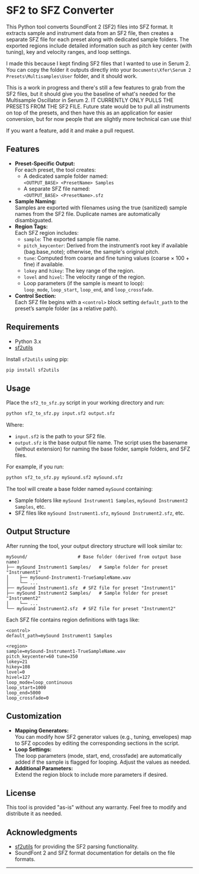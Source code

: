 # SF2 to SFZ Converter

This Python tool converts SoundFont 2 (SF2) files into SFZ format. It extracts sample and instrument data from an SF2 file, then creates a separate SFZ file for each preset along with dedicated sample folders. The exported regions include detailed information such as pitch key center (with tuning), key and velocity ranges, and loop settings.

I made this because I kept finding SF2 files that I wanted to use in Serum 2. You can copy the folder it outputs directly into your `Documents\Xfer\Serum 2 Presets\Multisamples\User` folder, and it should work.

This is a work in progress and there's still a few features to grab from the SF2 files, but it should give you the baseline of what's needed for the Multisample Oscillator in Serum 2. IT CURRENTLY ONLY PULLS THE PRESETS FROM THE SF2 FILE. Future state would be to pull all instruments on top of the presets, and then have this as an application for easier conversion, but for now people that are slightly more technical can use this!

If you want a feature, add it and make a pull request.

## Features

- **Preset-Specific Output:**  
  For each preset, the tool creates:
  - A dedicated sample folder named:  
    `<OUTPUT_BASE> <PresetName> Samples`
  - A separate SFZ file named:  
    `<OUTPUT_BASE> <PresetName>.sfz`
- **Sample Naming:**  
  Samples are exported with filenames using the true (sanitized) sample names from the SF2 file. Duplicate names are automatically disambiguated.
- **Region Tags:**  
  Each SFZ region includes:
  - `sample`: The exported sample file name.
  - `pitch_keycenter`: Derived from the instrument’s root key if available (bag.base_note); otherwise, the sample's original pitch.
  - `tune`: Computed from coarse and fine tuning values (coarse × 100 + fine) if available.
  - `lokey` and `hikey`: The key range of the region.
  - `lovel` and `hivel`: The velocity range of the region.
  - Loop parameters (if the sample is meant to loop):  
    `loop_mode`, `loop_start`, `loop_end`, and `loop_crossfade`.
- **Control Section:**  
  Each SFZ file begins with a `<control>` block setting `default_path` to the preset’s sample folder (as a relative path).

## Requirements

- Python 3.x
- [sf2utils](https://github.com/AuburnSounds/sf2utils)

Install `sf2utils` using pip:

```bash
pip install sf2utils
```

## Usage

Place the `sf2_to_sfz.py` script in your working directory and run:

```bash
python sf2_to_sfz.py input.sf2 output.sfz
```

Where:
- `input.sf2` is the path to your SF2 file.
- `output.sfz` is the base output file name. The script uses the basename (without extension) for naming the base folder, sample folders, and SFZ files.

For example, if you run:

```bash
python sf2_to_sfz.py mySound.sf2 mySound.sfz
```

The tool will create a base folder named `mySound` containing:
- Sample folders like `mySound Instrument1 Samples`, `mySound Instrument2 Samples`, etc.
- SFZ files like `mySound Instrument1.sfz`, `mySound Instrument2.sfz`, etc.

## Output Structure

After running the tool, your output directory structure will look similar to:

```
mySound/                   # Base folder (derived from output base name)
├── mySound Instrument1 Samples/   # Sample folder for preset "Instrument1"
│    ├── mySound-Instrument1-TrueSampleName.wav
│    └── ...
├── mySound Instrument1.sfz  # SFZ file for preset "Instrument1"
├── mySound Instrument2 Samples/   # Sample folder for preset "Instrument2"
│    └── ...
└── mySound Instrument2.sfz  # SFZ file for preset "Instrument2"
```

Each SFZ file contains region definitions with tags like:

```sfz
<control>
default_path=mySound Instrument1 Samples

<region>
sample=mySound-Instrument1-TrueSampleName.wav
pitch_keycenter=60 tune=350
lokey=21
hikey=108
lovel=0
hivel=127
loop_mode=loop_continuous
loop_start=1000
loop_end=5000
loop_crossfade=0
```

## Customization

- **Mapping Generators:**  
  You can modify how SF2 generator values (e.g., tuning, envelopes) map to SFZ opcodes by editing the corresponding sections in the script.
- **Loop Settings:**  
  The loop parameters (mode, start, end, crossfade) are automatically added if the sample is flagged for looping. Adjust the values as needed.
- **Additional Parameters:**  
  Extend the region block to include more parameters if desired.

## License

This tool is provided "as-is" without any warranty. Feel free to modify and distribute it as needed.

## Acknowledgments

- [sf2utils](https://github.com/AuburnSounds/sf2utils) for providing the SF2 parsing functionality.
- SoundFont 2 and SFZ format documentation for details on the file formats.

---
